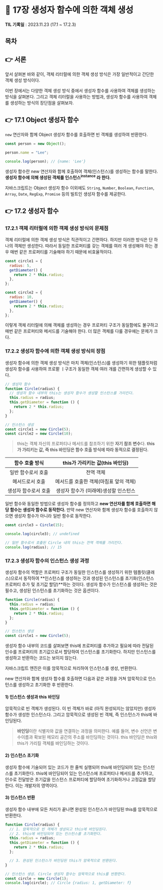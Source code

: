 # 📌 17장 생성자 함수에 의한 객체 생성

**TIL 기록일** : 2023.11.23 (17.1 ~ 17.2.3)

## 목차

## 👉 서론

앞서 살펴본 바와 같이, 객체 리터럴에 의한 객체 생성 방식은 가장 일반적이고 간단한 객체 생성 방식이다.

이번 장에서는 다양한 객체 생성 방식 중에서 생성자 함수를 사용하여 객체를 생성하는 방식을 살펴본다. 그리고 객체 리터럴을 사용하는 방법과, 생성자 함수를 사용하여 객체를 생성하는 방식의 장단점을 살펴보자.

## 👉 17.1 Object 생성자 함수

`new` 연산자와 함께 Object 생성자 함수를 호출하면 빈 객체를 생성하여 반환한다.

```javascript
const person = new Object();

person.name = "Lee";

console.log(person); // {name: 'Lee'}
```

생성자 함수란 new 연산자와 함께 호출하여 객체(인스턴스)를 생성하는 함수를 말한다. **생성자 함수에 의해 생성된 객체를 인스턴스<sup>instance</sup> 라 한다.**

자바스크립트는 Object 생성자 함수 이외에도 `String`, `Number`, `Boolean`, `Function`, `Array`, `Date`, `RegExp`, `Promise` 등의 빌트인 생성자 함수를 제공한다.

## 👉 17.2 생성자 함수

### 17.2.1 객체 리터럴에 의한 객체 생성 방식의 문제점

객체 리터럴에 의한 객체 생성 방식은 직관적이고 간편하다. 하지만 이러한 방식은 단 하나의 객체만 생성한다. 따라서 동일한 프로퍼티를 갖는 객체를 여러 개 생성해야 하는 경우 매번 같은 프로퍼티를 기술해야 하기 때문에 비효율적이다.

```javascript
const circle1 = {
  radius: 5,
  getDiameter() {
    return 2 * this.radius;
  },
};

const circle2 = {
  radius: 10,
  getDiameter() {
    return 2 * this.radius;
  },
};
```

이렇게 객체 리터럴에 의해 객체를 생성하는 경우 프로퍼티 구조가 동일함에도 불구하고 매번 같은 프로퍼티와 메서드를 기술해야 한다. 더 많은 객체를 다룰 경우에는 문제가 크다.

### 17.2.2 생성자 함수에 의한 객체 생성 방식의 장점

생성자 함수에 의한 객체 생성 방식은 마치 객체(인스턴스)를 생성하기 위한 템플릿처럼 생성자 함수를 사용하여 프로펕 ㅣ구조가 동일한 객체 여러 개를 간편하게 생성할 수 있다.

```javascript
// 생성자 함수
function Circle(radius) {
  // 생성자 함수 내부의 this는 생성자 함수가 생성할 인스턴스를 가리킨다.
  this.radius = radius;
  this.getDiameter = function () {
    return 2 * this.radius;
  };
}

// 인스턴스 생성
const circle1 = new Circle(5);
const circle2 = new Circle(10);
```

> this는 객체 자신의 프로퍼티나 메서드를 참조하기 위한 **자기 참조 변수**다. **this가 가리키는 값, 즉 this 바인딩은 함수 호출 방식에 따라 동적으로 결정된다.**

|  **함수 호출 방식**  |  **this가 가리키는 값(this 바인딩)**   |
| :------------------: | :------------------------------------: |
|  일반 함수로서 호출  |               전역 객체                |
|   메서드로서 호출    | 메서드를 호출한 객체(마침표 앞의 객체) |
| 생성자 함수로서 호출 | 생성자 함수가 (미래에)생성할 인스턴스  |

일반 함수와 동일한 방법으로 생성자 함수를 정의하고 **new 연산자를 함께 호출하면 해당 함수는 생성자 함수로 동작한다.** 만약 new 연산자와 함께 생성자 함수를 호출하지 않으면 생성자 함수가 아니라 일반 함수로 동작한다.

```javascript
const circle3 = Circle(15);

console.log(circle3); // undefined

// 일반 함수로서 호출된 Circle 내의 this는 전역 객체를 가리킨다.
console.log(radius); // 15
```

### 17.2.3 생성자 함수의 인스턴스 생성 과정

생성자 함수의 역할은 프로퍼티 구조가 동일한 인스턴스를 생성하기 위한 템플릿(클래스)으로서 동작하여 **인스턴스를 생성하는 것과 생성된 인스턴스를 초기화(인스턴스 프로퍼티 추가 및 초기값 할당)**하는 것이다. 생성자 함수가 인스턴스를 생성하는 것은 필수고, 생성된 인스턴스를 초기화하는 것은 옵션이다.

```javascript
function Circle(radius) {
  this.radius = radius;
  this.getDiameter = function () {
    return 2 * this.radius;
  };
}

// 인스턴스 생성
const circle1 = new Circle(5);
```

생성자 함수 내부의 코드를 살펴보면 this에 프로퍼티를 추가하고 필요에 따라 전달된 인수를 프로퍼티의 초기값으로서 할당하여 인스턴스를 초기화한다. 하지만 인스턴스를 생성하고 반환하는 코드는 보이지 않는다.

자바스크립트 엔진은 이를 암묵적으로 처리하여 인스턴스를 생성, 반환한다.

new 연산자와 함께 생성자 함수를 호출하면 다음과 같은 과정을 거쳐 암묵적으로 인스턴스를 생성하고 초기화한 후 반환한다.

#### 1) 인스턴스 생성과 this 바인딩

암묵적으로 빈 객체가 생성된다. 이 빈 객체가 바로 (아직 완성되지는 않았지만) 생성자 함수가 생성한 인스턴스다. 그리고 암묵적으로 생성된 빈 객체, 즉 인스턴스가 this에 바인딩된다.

> **바인딩**이란 식별자와 값을 연결하는 과정을 의미한다. 예를 들어, 변수 선언은 변수이름과 확보된 메모리 공간의 주소를 바인딩하는 것이다. this 바인딩은 this와 this가 가리킬 객체를 바인딩하는 것이다.

#### 2) 인스턴스 초기화

생성자 함수에 기술되어 있는 코드가 한 줄씩 실행되어 this에 바인딩되어 있는 인스턴스를 초기화한다. this에 바인딩되어 있는 인스턴스에 프로퍼티나 메서드를 추가하고, 인수로 전달받은 초기값을 인스턴스 프로퍼티에 할당하여 초기화하거나 고정값을 할당한다. 이는 개발자의 영역이다.

#### 3) 인스턴스 반환

생성자 함수 내부에 모든 처리가 끝나면 완성된 인스턴스가 바인딩된 this를 암묵적으로 반환한다.

```javascript
function Circle(radius) {
  // 1. 암묵적으로 빈 객체가 생성되고 this에 바인딩된다.
  // 2. this에 바인딩되어 있는 인스턴스를 초기화한다.
  this.radius = radius;
  this.getDiameter = function () {
    return 2 * this.radius;
  };

  // 3. 완성된 인스턴스가 바인딩된 this가 암묵적으로 반환된다.
}

// 인스턴스 생성. Circle 생성자 함수는 암묵적으로 this를 반환한다.
const circle = new Circle(1);
console.log(circle); // Circle {radius: 1, getDiameter: f}
```
